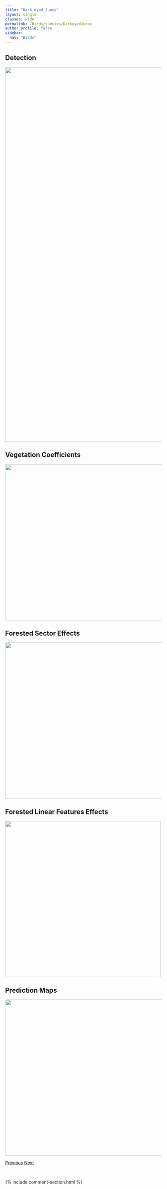 ```yaml
---
title: "Dark-eyed Junco"
layout: single
classes: wide
permalink: /Birds/species/DarkeyedJunco
author_profile: false
sidebar:
  nav: "Birds"
---
```


<h2>Detection</h2>

<a href="https://drive.google.com/uc?export=view&id=1q4mdVBLisHqqjlu3erEjqfS4PlekGCM4">
<img src="https://drive.google.com/uc?export=view&id=1q4mdVBLisHqqjlu3erEjqfS4PlekGCM4" height = "1200" width = "800">
</a>


<h2>Vegetation Coefficients</h2>

<a href="https://drive.google.com/uc?export=view&id=1MCyY7L6kBvn6M_XgT5YVVkrZiYyCaHBj">
<img src="https://drive.google.com/uc?export=view&id=1MCyY7L6kBvn6M_XgT5YVVkrZiYyCaHBj" height = "500" width = "1000">
</a>


<h2>Forested Sector Effects</h2>

<a href="https://drive.google.com/uc?export=view&id=1pCvdX9BEBiblPA5JsSXgddwretJaUC9X">
<img src="https://drive.google.com/uc?export=view&id=1pCvdX9BEBiblPA5JsSXgddwretJaUC9X" height = "500" width = "1000">
</a>


<h2>Forested Linear Features Effects</h2>

<a href="https://drive.google.com/uc?export=view&id=1PDl-VMbgaAljS0JNNe7Ek1AB4b6E1A4h">
<img src="https://drive.google.com/uc?export=view&id=1PDl-VMbgaAljS0JNNe7Ek1AB4b6E1A4h" height = "500" width = "500">
</a>


<h2>Prediction Maps</h2>

<a href="https://drive.google.com/uc?export=view&id=10USRZ5SWjvFoRO7cLZhvxneM2TEbXVvP">
<img src="https://drive.google.com/uc?export=view&id=10USRZ5SWjvFoRO7cLZhvxneM2TEbXVvP" height = "500" width = "1000">
</a>


<a href="/DevelopmentWebsite/Birds/species/ChestnutsidedWarbler" class="pagination--pager" title="Setophaga pensylvanica">Previous</a> <a href="/DevelopmentWebsite/Birds/species/DownyWoodpecker" class="pagination--pager" title="Picoides pubescens">Next</a>

<p>&nbsp;</p>

{% include comment-section.html %}
